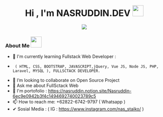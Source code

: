 
<h1 align="center">Hi , I'm NASRUDDIN.DEV <img src="https://media.giphy.com/media/hvRJCLFzcasrR4ia7z/giphy.gif" width="35"></h1>
<p align="center">
 <a href="https://github.com/DenverCoder1/readme-typing-svg"><img src="https://readme-typing-svg.herokuapp.com?color=F7EE2C&center=true&vCenter=true&height=60&lines=FullSctack+Web+Developer;N%20A%20S.D%20E%20V&center=true&width=500&height=50"></a>
</p>

### About Me <img src="https://media.giphy.com/media/hvRJCLFzcasrR4ia7z/giphy.gif" width="35">


- 🌱 I'm currently learning Fullstack Web Developer : 
-      ( HTML, CSS, BOOTSTRAP, JAVASCRIPT,jQuery, Vue JS, Node JS, PHP, Laravel, MYSQL ), FULLSCTACK DEVELOPER.
- 👯 I’m looking to collaborate on Open Source Project
- 💬 Ask me about FullSctack Web
- 🚀 I'm portofolio : https://nasruddin.notion.site/Nasruddin-6ec9e0942b3f4c1494692740023789c5
- 📫 How to reach me: +62822-6742-9797 ( Whatsapp )
- ✔ Sosial Media : ( IG : https://www.instagram.com/nas_staiko/ ) 
